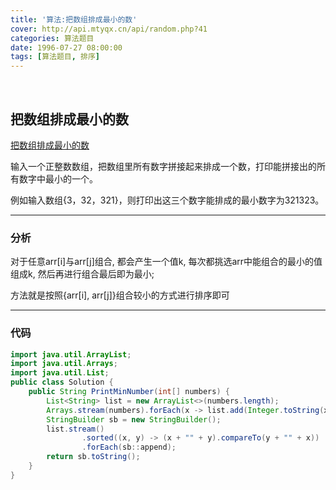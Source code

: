 ```yaml
---
title: '算法:把数组排成最小的数'
cover: http://api.mtyqx.cn/api/random.php?41
categories: 算法题目
date: 1996-07-27 08:00:00
tags: [算法题目, 排序]
---
```


<br/>

<!--more-->

## 把数组排成最小的数

[把数组排成最小的数](https://www.nowcoder.com/practice/8fecd3f8ba334add803bf2a06af1b993?tpId=13&tqId=11185&tPage=2&rp=1&ru=%2Fta%2Fcoding-interviews&qru=%2Fta%2Fcoding-interviews%2Fquestion-ranking)

输入一个正整数数组，把数组里所有数字拼接起来排成一个数，打印能拼接出的所有数字中最小的一个。

例如输入数组{3，32，321}，则打印出这三个数字能排成的最小数字为321323。

****

### 分析

对于任意arr[i]与arr[j]组合, 都会产生一个值k, 每次都挑选arr中能组合的最小的值组成k, 然后再进行组合最后即为最小;

方法就是按照{arr[i], arr[j]}组合较小的方式进行排序即可

****

### 代码

```java
import java.util.ArrayList;
import java.util.Arrays;
import java.util.List;
public class Solution {
    public String PrintMinNumber(int[] numbers) {
        List<String> list = new ArrayList<>(numbers.length);
        Arrays.stream(numbers).forEach(x -> list.add(Integer.toString(x)));
        StringBuilder sb = new StringBuilder();
        list.stream()
                .sorted((x, y) -> (x + "" + y).compareTo(y + "" + x))
                .forEach(sb::append);
        return sb.toString();
    }
}
```

